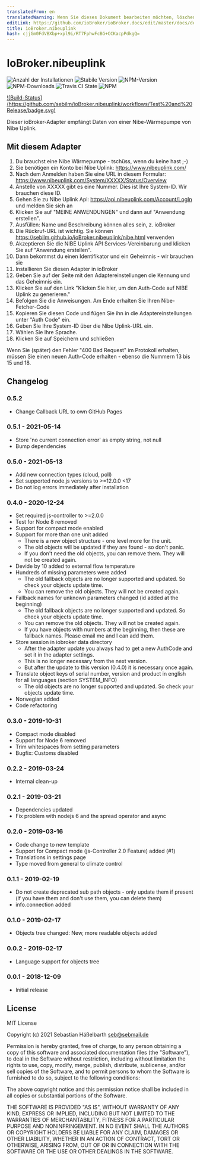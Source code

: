 ```yaml
---
translatedFrom: en
translatedWarning: Wenn Sie dieses Dokument bearbeiten möchten, löschen Sie bitte das Feld "translationsFrom". Andernfalls wird dieses Dokument automatisch erneut übersetzt
editLink: https://github.com/ioBroker/ioBroker.docs/edit/master/docs/de/adapterref/iobroker.nibeuplink/README.md
title: ioBroker.nibeuplink
hash: cjjGm0FdVBXbp+xpl9i/RT7FphwFcBG+CCKacpPdkgQ=
---
```

# IoBroker.nibeuplink

![Anzahl der Installationen](http://iobroker.live/badges/nibeuplink-installed.svg)
![Stabile Version](http://iobroker.live/badges/nibeuplink-stable.svg)
![NPM-Version](https://img.shields.io/npm/v/iobroker.nibeuplink.svg)
![NPM-Downloads](https://img.shields.io/npm/dm/iobroker.nibeuplink.svg)
![Travis CI State](https://travis-ci.org/sebilm/ioBroker.nibeuplink.svg?branch=master)
![NPM](https://nodei.co/npm/iobroker.nibeuplink.png?downloads=true)

[![Build-Status] (https://github.com/sebilm/ioBroker.nibeuplink/workflows/Test%20and%20Release/badge.svg)](https://github.com/sebilm/ioBroker.nibeuplink/actions/workflows/test-and-release.yml)

Dieser ioBroker-Adapter empfängt Daten von einer Nibe-Wärmepumpe von Nibe Uplink.

## Mit diesem Adapter
1. Du brauchst eine Nibe Wärmepumpe - tschüss, wenn du keine hast ;-)
2. Sie benötigen ein Konto bei Nibe Uplink: https://www.nibeuplink.com/
3. Nach dem Anmelden haben Sie eine URL in diesem Formular: https://www.nibeuplink.com/System/XXXXX/Status/Overview
4. Anstelle von XXXXX gibt es eine Nummer. Dies ist Ihre System-ID. Wir brauchen diese ID.
5. Gehen Sie zu Nibe Uplink Api: https://api.nibeuplink.com/Account/LogIn und melden Sie sich an
6. Klicken Sie auf "MEINE ANWENDUNGEN" und dann auf "Anwendung erstellen".
7. Ausfüllen: Name und Beschreibung können alles sein, z. ioBroker
8. Die Rückruf-URL ist wichtig. Sie können https://sebilm.github.io/ioBroker.nibeuplink/nibe.html verwenden
9. Akzeptieren Sie die NIBE Uplink API Services-Vereinbarung und klicken Sie auf "Anwendung erstellen".
10. Dann bekommst du einen Identifikator und ein Geheimnis - wir brauchen sie
11. Installieren Sie diesen Adapter in ioBroker
12. Geben Sie auf der Seite mit den Adaptereinstellungen die Kennung und das Geheimnis ein.
13. Klicken Sie auf den Link "Klicken Sie hier, um den Auth-Code auf NIBE Uplink zu generieren."
14. Befolgen Sie die Anweisungen. Am Ende erhalten Sie Ihren Nibe-Fetcher-Code
15. Kopieren Sie diesen Code und fügen Sie ihn in die Adaptereinstellungen unter "Auth Code" ein.
16. Geben Sie Ihre System-ID über die Nibe Uplink-URL ein.
17. Wählen Sie Ihre Sprache.
18. Klicken Sie auf Speichern und schließen

Wenn Sie (später) den Fehler "400 Bad Request" im Protokoll erhalten, müssen Sie einen neuen Auth-Code erhalten - ebenso die Nummern 13 bis 15 und 18.

## Changelog

### 0.5.2
* Change Callback URL to own GitHub Pages

### 0.5.1 - 2021-05-14
* Store 'no current connection error' as empty string, not null
* Bump dependencies

### 0.5.0 - 2021-05-13
* Add new connection types (cloud, poll)
* Set supported node.js versions to >=12.0.0 <17
* Do not log errors immediately after installation

### 0.4.0 - 2020-12-24
* Set required js-controller to >=2.0.0
* Test for Node 8 removed
* Support for compact mode enabled
* Support for more than one unit added
  - There is a new object structure - one level more for the unit.
  - The old objects will be updated if they are found - so don't panic.
  - If you don't need the old objects, you can remove them. They will not be created again.
* Devide by 10 added to external flow temperature
* Hundreds of missing parameters were added
  - The old fallback objects are no longer supported and updated. So check your objects update time.
  - You can remove the old objects. They will not be created again.
* Fallback names for unknown parameters changed (id added at the beginning)
  - The old fallback objects are no longer supported and updated. So check your objects update time.
  - You can remove the old objects. They will not be created again.
  - If you have objects with numbers at the beginning, then these are fallback names. Please email me and I can add them.
* Store session in iobroker data directory
  - After the adapter update you always had to get a new AuthCode and set it in the adapter settings.
  - This is no longer necessary from the next version.
  - But after the update to this version (0.4.0) it is necessary once again.
* Translate object keys of serial number, version and product in english for all languages (section SYSTEM_INFO)
  - The old objects are no longer supported and updated. So check your objects update time.
* Norwegian added
* Code refactoring

### 0.3.0 - 2019-10-31
* Compact mode disabled
* Support for Node 6 removed
* Trim whitespaces from setting parameters
* Bugfix: Customs disabled

### 0.2.2 - 2019-03-24
* Internal clean-up

### 0.2.1 - 2019-03-21
* Dependencies updated
* Fix problem with nodejs 6 and the spread operator and async

### 0.2.0 - 2019-03-16
* Code change to new template
* Support for Compact mode (js-Controller 2.0 Feature) added (#1)
* Translations in settings page
* Type moved from general to climate control

### 0.1.1 - 2019-02-19
* Do not create deprecated sub path objects - only update them if present (if you have them and don't use them, you can delete them)
* info.connection added

### 0.1.0 - 2019-02-17
* Objects tree changed: New, more readable objects added

### 0.0.2 - 2019-02-17
* Language support for objects tree

### 0.0.1 - 2018-12-09
* Initial release

## License
MIT License

Copyright (c) 2021 Sebastian Häßelbarth <seb@sebmail.de>

Permission is hereby granted, free of charge, to any person obtaining a copy
of this software and associated documentation files (the "Software"), to deal
in the Software without restriction, including without limitation the rights
to use, copy, modify, merge, publish, distribute, sublicense, and/or sell
copies of the Software, and to permit persons to whom the Software is
furnished to do so, subject to the following conditions:

The above copyright notice and this permission notice shall be included in all
copies or substantial portions of the Software.

THE SOFTWARE IS PROVIDED "AS IS", WITHOUT WARRANTY OF ANY KIND, EXPRESS OR
IMPLIED, INCLUDING BUT NOT LIMITED TO THE WARRANTIES OF MERCHANTABILITY,
FITNESS FOR A PARTICULAR PURPOSE AND NONINFRINGEMENT. IN NO EVENT SHALL THE
AUTHORS OR COPYRIGHT HOLDERS BE LIABLE FOR ANY CLAIM, DAMAGES OR OTHER
LIABILITY, WHETHER IN AN ACTION OF CONTRACT, TORT OR OTHERWISE, ARISING FROM,
OUT OF OR IN CONNECTION WITH THE SOFTWARE OR THE USE OR OTHER DEALINGS IN THE
SOFTWARE.